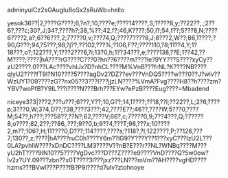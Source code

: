 adminyuICz2sGAugIu8oSx2sRuWb=hello

yesok36??|2,????G????;6,?n?;10,????e;????14????,S;1????8,y;??22??,.;2??6?,???c;30?,J;34?,????h?;38,%??;42,f?;46,K????;50,l?;54,f??;5???8,N;????6????2,a?;6??6???,2;7????0,v;???74,Q;????7????8,J;8???2,W??;86,1????;?90,G???;94,?5???;98,?j??;??102,???%;?106,F??;????110,?8;11??4,Y;1?18???,o?;122???,Y;1???2???6,?i;13?0,h;1??34???,e;????138,??E;1??42,??M????;????|hA????rG????C???0?hn??6????m????le?9YY???S????xyCy??zU2????.0???LAc????vhIJx?D?nhCL????M%VnB???frNL?K????NB????qlyU2????fT9l?N10????5????agDv2?DZ??ev???VnDQ5????w???0??J?wlv??WzUY1?09????zG??nx05??3???l???jjzLN????%VmA?Fvg????H8??h????zm?YBV?woPfB?Y9IL???i????N???Brh???EYw?ePzB????Eug????=Mbadend


niceye3?3|???2,???u???;6???,Y??;10,G??;14,1????;??18,??I;??22??,L;2?6,????p;3???0,W;3?4,D??;?38,????3???;42,????E??;46??,????W;5???0,????M;54??,h???;???58??,??N?;62,????V;66?,c;7????0,9;7??4???,Q;?7????8,o????;82,2??;??86,.???;9??0,b;9??4,???T;98,???x;10????2,m??;106?,H;11????0,D???;114????,????s;?118?,?I;122????,P;??126,???7;130??,z;????|hA????ruC0h????Y6m??lG9?Y???Y??1???xyC???IzU2L???0LA?pvhIW????xDnDC????LM3????V??nB?E???r??NL?WNBq????M???yU2hT????9lN10??5????VgDvc???D???Z????e9????VnD????Q?5w0ow?lv2z?UY.09???zbn??x0T????3l???jxz???LN???mVm??AH????vgHD????hzms???BVwI???P???fB?P9I????d7ulv?ztohnoye
